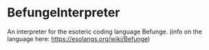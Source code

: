 # BefungeInterpreter
An interpreter for the esoteric coding language Befunge.
(info on the language here: https://esolangs.org/wiki/Befunge)
